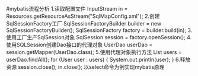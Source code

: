 #mybatis流程分析
1.读取配置文件
  InputStream in = Resources.getResourceAsStream("SqlMapConfig.xml");
2.创建SqlSessionFactory工厂
  SqlSessionFactoryBuilder builder = new SqlSessionFactoryBuilder();
  SqlSessionFactory factory = builder.build(in);
3.使用工厂生产SqlSession对象
  SqlSession session = factory.openSession();
4.使用SQLSession创建Dao接口的代理对象
  UserDao userDao = session.getMapper(UserDao.class);
5.使用代理对象执行方法
  List<User> users = userDao.findAll();
  for (User user : users) {
    System.out.println(user);
  }
6.释放资源
  session.close();
  in.close();
  以select命令为例实现mybatis原理
